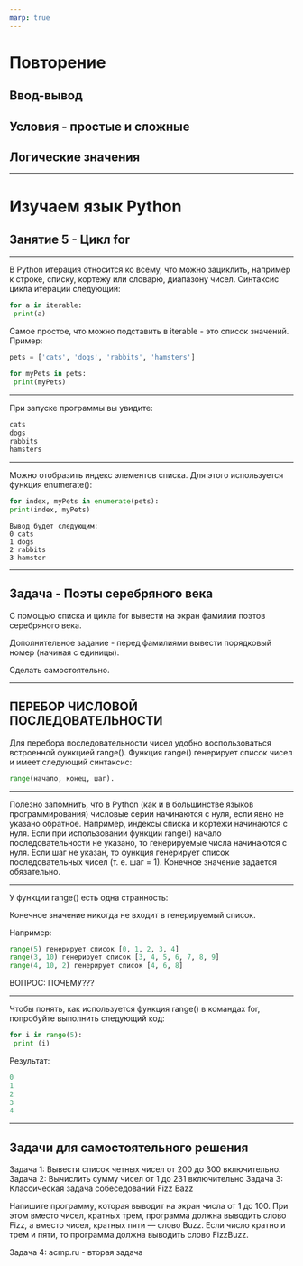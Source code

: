 ```yaml
---
marp: true
---
```


<style>
.columns {
  display: flex;
  gap: 50px;
  align-items: center;
}
.columns img {
  width: 300px;
  height: auto;
}
.columns .text {
  flex: 1;
}
</style>

# Повторение

## Ввод-вывод
## Условия - простые и сложные
## Логические значения

---


# Изучаем язык Python
## Занятие 5 - Цикл for

---

В Python итерация относится ко всему, что можно зациклить, например к строке, списку, кортежу или словарю, диапазону чисел.
Синтаксис цикла итерации следующий:

```python
for a in iterable:
 print(a)
```
Самое простое, что можно подставить в iterable - это список значений.
Пример:

```python
pets = ['cats', 'dogs', 'rabbits', 'hamsters']

for myPets in pets:
 print(myPets)
```

---

При запуске программы вы увидите:

```python
cats
dogs
rabbits
hamsters
```

---

Можно отобразить индекс элементов списка. Для этого
используется функция enumerate():

```python
for index, myPets in enumerate(pets):
print(index, myPets)
```

```
Вывод будет следующим:
0 cats
1 dogs
2 rabbits
3 hamster
```
---

## Задача - Поэты серебряного века

С помощью списка и цикла for вывести на экран фамилии поэтов серебряного века.

Дополнительное задание - перед фамилиями вывести порядковый номер
(начиная с единицы).

Сделать самостоятельно.

---

## ПЕРЕБОР ЧИСЛОВОЙ ПОСЛЕДОВАТЕЛЬНОСТИ

Для перебора последовательности чисел удобно воспользоваться встроенной функцией range(). 
Функция range() генерирует список чисел и имеет следующий
синтаксис:

```python
range(начало, конец, шаг).
```

---


Полезно запомнить, что в Python (как и в большинстве языков программирования) числовые серии начинаются с нуля, если явно не указано обратное. Например, индексы списка и кортежи начинаются
с нуля.
Если при использовании функции range() начало последовательности не указано, то генерируемые числа начинаются с нуля.
Если шаг не указан, то функция генерирует список последовательных чисел (т. е. шаг = 1). Конечное значение задается обязательно. 

---

У функции range() есть одна странность: 

Конечное значение никогда не входит в генерируемый список.

Например:

```python
range(5) генерирует список [0, 1, 2, 3, 4]
range(3, 10) генерирует список [3, 4, 5, 6, 7, 8, 9]
range(4, 10, 2) генерирует список [4, 6, 8]
```

ВОПРОС: ПОЧЕМУ???

---

Чтобы понять, как используется функция range() в командах for, попробуйте выполнить следующий код:

```python
for i in range(5):
 print (i)
```

Результат:

```python
0
1
2
3
4
```

---

## Задачи для самостоятельного решения

Задача 1: Вывести список четных чисел от 200 до 300 включительно.
Задача 2: Вычислить сумму чисел от 1 до 231 включительно
Задача 3: Классическая задача собеседований Fizz Bazz

Напишите программу, которая выводит на экран числа от 1 до 100. При этом вместо чисел, кратных трем, программа должна выводить слово Fizz, а вместо чисел, кратных пяти — слово Buzz. Если число кратно и трем и пяти, то программа должна выводить слово FizzBuzz.

Задача 4:  acmp.ru - вторая задача

